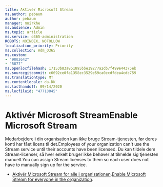 ```yaml
---
title: Aktivér Microsoft Stream
ms.author: pebaum
author: pebaum
manager: mnirkhe
ms.audience: Admin
ms.topic: article
ms.service: o365-administration
ROBOTS: NOINDEX, NOFOLLOW
localization_priority: Priority
ms.collection: Adm_O365
ms.custom:
- "9002642"
- "5077"
ms.openlocfilehash: 17153b83a851895bbe19277a2db7f499e44375eb
ms.sourcegitcommit: c6692ce0fa1358ec3529e59ca0ecdfdea4cdc759
ms.translationtype: MT
ms.contentlocale: da-DK
ms.lasthandoff: 09/14/2020
ms.locfileid: "47710045"
---
```

# <a name="enable-microsoft-stream"></a><span data-ttu-id="15d55-102">Aktivér Microsoft Stream</span><span class="sxs-lookup"><span data-stu-id="15d55-102">Enable Microsoft Stream</span></span>

<span data-ttu-id="15d55-103">Medarbejdere i din organisation kan ikke bruge Stream-tjenesten, før deres konti har fået licens til det.</span><span class="sxs-lookup"><span data-stu-id="15d55-103">Employees of your organization can't use the Stream service until their accounts have been licensed.</span></span> <span data-ttu-id="15d55-104">Du kan tildele dem Stream-licenser, så hver enkelt bruger ikke behøver at tilmelde sig tjenesten manuelt.</span><span class="sxs-lookup"><span data-stu-id="15d55-104">You can assign Stream licenses to them so each user does not have to manually sign up for the service.</span></span>

- <span data-ttu-id="15d55-105">[Aktivér Microsoft Stream for alle i organisationen](https://docs.microsoft.com/stream/assign-user-licenses).</span><span class="sxs-lookup"><span data-stu-id="15d55-105">[Enable Microsoft Stream for everyone in the organization](https://docs.microsoft.com/stream/assign-user-licenses).</span></span>
